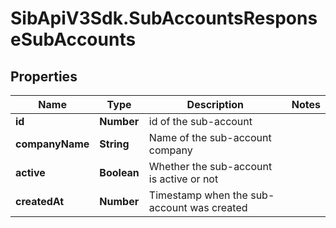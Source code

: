 # SibApiV3Sdk.SubAccountsResponseSubAccounts

## Properties
Name | Type | Description | Notes
------------ | ------------- | ------------- | -------------
**id** | **Number** | id of the sub-account | 
**companyName** | **String** | Name of the sub-account company | 
**active** | **Boolean** | Whether the sub-account is active or not | 
**createdAt** | **Number** | Timestamp when the sub-account was created | 


